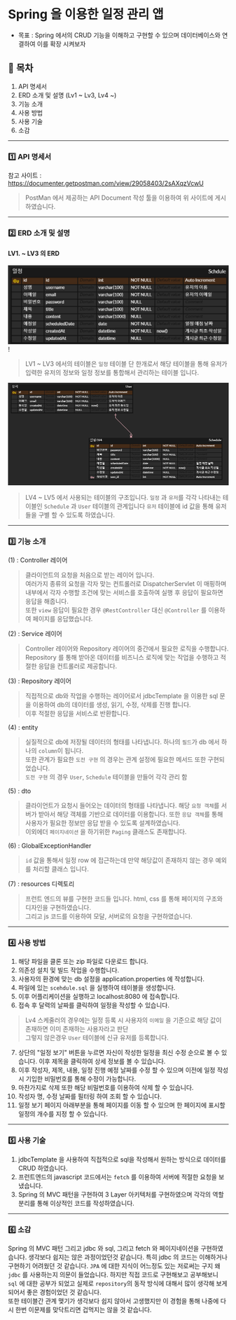 
# Spring 을 이용한 일정 관리 앱

* 목표 : Spring 에서의 CRUD 기능을 이해하고 구현할 수 있으며 데이터베이스와
연결하여 이를 확장 시켜보자

## 📄 목차
1) API 명세서
2) ERD 소개 및 설명 (Lv1 ~ Lv3, Lv4 ~)
3) 기능 소개
4) 사용 방법
5) 사용 기술
6) 소감

---

### 1️⃣ API 명세서

참고 사이트 : https://documenter.getpostman.com/view/29058403/2sAXqzVcwU

> PostMan 에서 제공하는 API Document 작성 툴을 이용하여 위 사이트에 게시하였습니다.

---

### 2️⃣ ERD 소개 및 설명

#### LV1. ~ LV3 의 ERD
![img.png](Lv1ERD.png)!
> LV1 ~ LV3 에서의 테이블은 `일정` 테이블 단 한개로서 해당 테이블을 
통해 유저가 입력한 유저의 정보와 일정 정보를 통합해서 관리하는 테이블 
입니다.

![img.png](Lv4ERD.png)
> LV4 ~ LV5 에서 사용되는 테이블의 구조입니다. `일정` 과 `유저`를
각각 나타내는 테이블인 `Schedule` 과 `User` 테이블의 관계입니다
`유저` 테이블에 id 값을 통해 유저들을 구별 할 수 있도록 하였습니다.

---

### 3️⃣ 기능 소개

(1) : Controller 레이어
> 클라이언트의 요청을 처음으로 받는 레이어 입니다. <br>
여러가지 종류의 요청을 각자 맞는 컨트롤러로 DispatcherServlet 이 매핑하며 
>내부에서 각자 수행할 조건에 맞는 서비스를 호출하여 실행 후 응답이 필요하면 응답을 해줍니다.
> <br> 또한 `view` 응답이 필요한 경우 `@RestController` 대신 `@Controller` 를 이용하여
> 페이지를 응답했습니다.

(2) : Service 레이어
> Controller 레이어와 Repository 레이어의 중간에서 필요한 로직을 수행합니다. <br>
> Repository 를 통해 받아온 데이터를 비즈니스 로직에 맞는 작업을 수행하고 적절한 응답을 컨트롤러로 제공합니다.

(3) : Repository 레이어
> 직접적으로 db와 작업을 수행하는 레이어로서 jdbcTemplate 을 이용한 sql 문을 이용하여 db의 데이터를 
> 생성, 읽기, 수정, 삭제를 진행 합니다.<br>
> 이후 적절한 응답을 서비스로 반환합니다.
>
(4) : entity
> 실질적으로 db에 저장될 데이터의 형태를 나타냅니다. 하나의 `필드`가 db 에서 하나의 `column`이 됩니다.
> <br> 또한 관계가 필요한 `도전 구현` 의 경우는 관계 설정에 필요한 메서드 또한 구현되었습니다.
> <br> `도전 구현` 의 경우 `User`, `Schedule` 테이블을 만들어 각각 관리 함

(5) : dto
> 클라이언트가 요청시 들어오는 데이터의 형태를 나타냅니다. 해당 `요청 객체`를 서버가 받아서 해당 
> 객체를 기반으로 데이터를 이용합니다. 또한 `응답 객체`를 통해 사용자가 필요한 정보만 응답 받을 수 있도록 설계하였습니다.<br>
> 이외에더 `페이지네이션` 을 하기위한 `Paging` 클래스도 존재합니다.

(6) : GlobalExceptionHandler
> `id` 값을 통해서 일정 row 에 접근하는데 만약 해당값이 존재하지 않는 경우 예외를 처리할 클래스 입니다.

(7) : resources 디렉토리
> 프런트 엔드의 뷰를 구현한 코드들 입니다. html, css 를 통해 페이지의 구조와 디자인을 구현하였습니다.
> <br> 그리고 js 코드를 이용하여 모달, 서버로의 요청을 구현하였습니다.

---

### 4️⃣ 사용 방법
1. 해당 파일을 클론 또는 zip 파일로 다운로드 합니다.
2. 의존성 설치 및 빌드 작업을 수행합니다.
3. 사용자의 환경에 맞는 db 설정을 application.properties 에 작성합니다.
4. 파일에 있는 `scehdule.sql` 을 실행하여 테이블을 생성합니다.
5. 이후 어플리케이션을 실행하고 localhost:8080 에 접속합니다.
6. 접속 후 달력의 날짜를 클릭하여 일정을 작성할 수 있습니다.
> Lv4 스케줄러의 경우에는 일정 등록 시 사용자의 `이메일` 을 기준으로 해당 값이 존재하면 이미 존재하는 사용자라고 판단
<br>그렇지 않은경우 `User` 테이블에 신규 유저를 등록합니다.
7. 상단의 "일정 보기" 버튼을 누르면 자신이 작성한 일정을 최신 수정 순으로 볼 수 있습니다. 이후 제목을 클릭하여 상세 정보를 볼 수 있습니다.
8. 이후 작성자, 제목, 내용, 일정 진행 예정 날짜를 수정 할 수 있으며 이전에 일정 작성 시 기입한 비밀번호를 통해 수정이 가능합니다. 
9. 마찬가지로 삭제 또한 해당 비밀번호를 이용하여 삭제 할 수 있습니다.
10. 작성자 명, 수정 날짜를 필터링 하여 조회 할 수 있습니다.
11. 일정 보기 페이지 아래부분을 통해 페이지를 이동 할 수 있으며 한 페이지에 표시할
일정의 개수를 지정 할 수 있습니다.

---

### 5️⃣ 사용 기술

1) jdbcTemplate 을 사용하여 직접적으로 sql을 작성해서 원하는 방식으로 데이터를 CRUD 하였습니다.
2) 프런트엔드의 javascript 코드에서는 `fetch` 를 이용하여 서버에 적절한 요청을 보냈습니다.
3) Spring 의 MVC 패턴을 구현하여 3 Layer 아키텍처를 구현하였으며 각각의 역할 분리를 통해 이상적인 코드를 작성하였습니다.

---

### 6️⃣ 소감
Spring 의 MVC 패턴 그리고 jdbc 와 sql, 그리고 fetch 와 페이지네이션을 구현하였습니다.
생각보다 쉽지는 않은 과정이었던것 같습니다. 특히 jdbc 의 코드는 이해하거나 구현하기 어려웠던 것 같습니다.
`JPA` 에 대한 지식이 어느정도 있는 저로써는 구지 왜 `jdbc` 를 사용하는지 의문이 들었습니다.
하지만 직접 코드로 구현해보고 공부해보니 `sql` 에 대한 공부가 되었고 실제로 `repository`의 동작 방식에 
대해서 많이 생각해 보게 되어서 좋은 경험이었던 것 같습니다. <br>
또한 테이블간 관계 맺기가 생각보다 쉽지 않아서 고생했지만 이 경험을 통해 나중에 다시 한번 이문제를 맞닥트리면 겁먹지는 않을 것 같습니다.